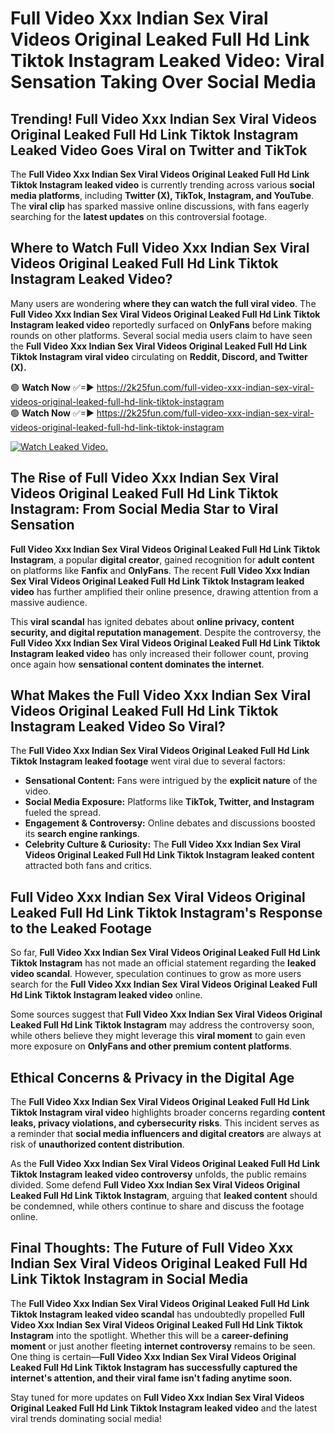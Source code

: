# Full Video Xxx Indian Sex Viral Videos Original Leaked Full Hd Link Tiktok Instagram Leaked Video: Viral Sensation Taking Over Social Media

## **Trending! Full Video Xxx Indian Sex Viral Videos Original Leaked Full Hd Link Tiktok Instagram Leaked Video Goes Viral on Twitter and TikTok**
The **Full Video Xxx Indian Sex Viral Videos Original Leaked Full Hd Link Tiktok Instagram leaked video** is currently trending across various **social media platforms**, including **Twitter (X), TikTok, Instagram, and YouTube**. The **viral clip** has sparked massive online discussions, with fans eagerly searching for the **latest updates** on this controversial footage.

## **Where to Watch Full Video Xxx Indian Sex Viral Videos Original Leaked Full Hd Link Tiktok Instagram Leaked Video?**
Many users are wondering **where they can watch the full viral video**. The **Full Video Xxx Indian Sex Viral Videos Original Leaked Full Hd Link Tiktok Instagram leaked video** reportedly surfaced on **OnlyFans** before making rounds on other platforms. Several social media users claim to have seen the **Full Video Xxx Indian Sex Viral Videos Original Leaked Full Hd Link Tiktok Instagram viral video** circulating on **Reddit, Discord, and Twitter (X).**

🟢 **Watch Now** ✅=► https://2k25fun.com/full-video-xxx-indian-sex-viral-videos-original-leaked-full-hd-link-tiktok-instagram  
🟢 **Watch Now** ✅=► https://2k25fun.com/full-video-xxx-indian-sex-viral-videos-original-leaked-full-hd-link-tiktok-instagram  

[![Watch Leaked Video.](https://miro.medium.com/v2/resize:fit:828/format:webp/1*cilzJN44JGOrTw9NJCrNHA.gif "Watch Leaked Video")](https://2k25fun.com/full-video-xxx-indian-sex-viral-videos-original-leaked-full-hd-link-tiktok-instagram)

## **The Rise of Full Video Xxx Indian Sex Viral Videos Original Leaked Full Hd Link Tiktok Instagram: From Social Media Star to Viral Sensation**
**Full Video Xxx Indian Sex Viral Videos Original Leaked Full Hd Link Tiktok Instagram**, a popular **digital creator**, gained recognition for **adult content** on platforms like **Fanfix** and **OnlyFans**. The recent **Full Video Xxx Indian Sex Viral Videos Original Leaked Full Hd Link Tiktok Instagram leaked video** has further amplified their online presence, drawing attention from a massive audience.

This **viral scandal** has ignited debates about **online privacy, content security, and digital reputation management**. Despite the controversy, the **Full Video Xxx Indian Sex Viral Videos Original Leaked Full Hd Link Tiktok Instagram leaked video** has only increased their follower count, proving once again how **sensational content dominates the internet**.

## **What Makes the Full Video Xxx Indian Sex Viral Videos Original Leaked Full Hd Link Tiktok Instagram Leaked Video So Viral?**
The **Full Video Xxx Indian Sex Viral Videos Original Leaked Full Hd Link Tiktok Instagram leaked footage** went viral due to several factors:
- **Sensational Content:** Fans were intrigued by the **explicit nature** of the video.
- **Social Media Exposure:** Platforms like **TikTok, Twitter, and Instagram** fueled the spread.
- **Engagement & Controversy:** Online debates and discussions boosted its **search engine rankings**.
- **Celebrity Culture & Curiosity:** The **Full Video Xxx Indian Sex Viral Videos Original Leaked Full Hd Link Tiktok Instagram leaked content** attracted both fans and critics.

## **Full Video Xxx Indian Sex Viral Videos Original Leaked Full Hd Link Tiktok Instagram's Response to the Leaked Footage**
So far, **Full Video Xxx Indian Sex Viral Videos Original Leaked Full Hd Link Tiktok Instagram** has not made an official statement regarding the **leaked video scandal**. However, speculation continues to grow as more users search for the **Full Video Xxx Indian Sex Viral Videos Original Leaked Full Hd Link Tiktok Instagram leaked video** online.

Some sources suggest that **Full Video Xxx Indian Sex Viral Videos Original Leaked Full Hd Link Tiktok Instagram** may address the controversy soon, while others believe they might leverage this **viral moment** to gain even more exposure on **OnlyFans and other premium content platforms**.

## **Ethical Concerns & Privacy in the Digital Age**
The **Full Video Xxx Indian Sex Viral Videos Original Leaked Full Hd Link Tiktok Instagram viral video** highlights broader concerns regarding **content leaks, privacy violations, and cybersecurity risks**. This incident serves as a reminder that **social media influencers and digital creators** are always at risk of **unauthorized content distribution**.

As the **Full Video Xxx Indian Sex Viral Videos Original Leaked Full Hd Link Tiktok Instagram leaked video controversy** unfolds, the public remains divided. Some defend **Full Video Xxx Indian Sex Viral Videos Original Leaked Full Hd Link Tiktok Instagram**, arguing that **leaked content** should be condemned, while others continue to share and discuss the footage online.

## **Final Thoughts: The Future of Full Video Xxx Indian Sex Viral Videos Original Leaked Full Hd Link Tiktok Instagram in Social Media**
The **Full Video Xxx Indian Sex Viral Videos Original Leaked Full Hd Link Tiktok Instagram leaked video scandal** has undoubtedly propelled **Full Video Xxx Indian Sex Viral Videos Original Leaked Full Hd Link Tiktok Instagram** into the spotlight. Whether this will be a **career-defining moment** or just another fleeting **internet controversy** remains to be seen. One thing is certain—**Full Video Xxx Indian Sex Viral Videos Original Leaked Full Hd Link Tiktok Instagram has successfully captured the internet's attention, and their viral fame isn't fading anytime soon.**

Stay tuned for more updates on **Full Video Xxx Indian Sex Viral Videos Original Leaked Full Hd Link Tiktok Instagram leaked video** and the latest viral trends dominating social media!